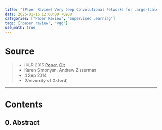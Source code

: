 ```yaml
---
title: "[Paper Review] Very Deep Convolutional Networks for Large-Scale Image Recognition"
date: 2025-01-15 12:00:00 +0900
categories: ["Paper Review", "Supervised Learning"]
tags: ["paper review", "vgg"]
use_math: true
---
```


# Source

> - ICLR 2015 [Paper](https://arxiv.org/pdf/1409.1556), [Git](https://github.com/pytorch/vision/blob/main/torchvision/models/vgg.py)<br>
> - Karen Simonyan, Andrew Zisserman
> - 4 Sep 2014<br>
> - (University of Oxford)

---
# Contents
## 0. Abstract

